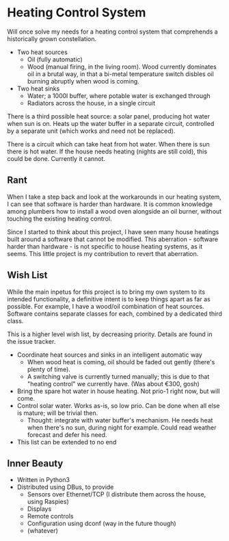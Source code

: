 Heating Control System
======================

Will once solve my needs for a heating control system that comprehends
a historically grown constellation.

* Two heat sources
  * Oil (fully automatic)
  * Wood (manual firing, in the living room). Wood currently dominates oil in a brutal way, in that a bi-metal temperature switch disbles oil burning abruptly when wood is coming.
* Two heat sinks
  * Water; a 1000l buffer, where potable water is exchanged through
  * Radiators across the house, in a single circuit

There is a third possible heat source: a solar panel, producing hot
water when sun is on. Heats up the water buffer in a separate circuit,
controlled by a separate unit (which works and need not be replaced).

There is a circuit which can take heat from hot water. When there is
sun there is hot water. If the house needs heating (nights are still
cold), this could be done. Currently it cannot.

Rant
----

When I take a step back and look at the workarounds in our heating
system, I can see that software is harder than hardware. It is common
knowledge among plumbers how to install a wood oven alongside an oil
burner, without touching the existing heating control.

Since I started to think about this project, I have seen many house
heatings built around a software that cannot be modified. This
aberration - software harder than hardware - is not specific to house
heating systems, as it seems. This little project is my contribution
to revert that aberration.

Wish List
---------

While the main inpetus for this project is to bring my own system to
its intended functionality, a definitive intent is to keep things
apart as far as possible. For example, I have a wood/oil combination
of heat sources. Software contains separate classes for each, combined
by a dedicated third class.

This is a higher level wish list, by decreasing priority. Details are
found in the issue tracker.

* Coordinate heat sources and sinks in an intelligent automatic way
  * When wood heat is coming, oil should be faded out gently (there's plenty of time).
  * A switching valve is currently turned manually; this is due to that "heating control" we currently have. (Was about €300, gosh)
* Bring the spare hot water in house heating. Not prio-1 right now, but will come.
* Control solar water. Works as-is, so low prio. Can be done when all else is mature; will be trivial then.
  * Thought: integrate with water buffer's mechanism. He needs heat when there's no sun, during night for example. Could read weather forecast and defer his need.
* This list can be extended to no end

Inner Beauty
------------

* Written in Python3
* Distributed using DBus, to provide
  * Sensors over Ethernet/TCP (I distribute them across the house, using Raspies)
  * Displays
  * Remote controls
  * Configuration using dconf (way in the future though)
  * (whatever)
